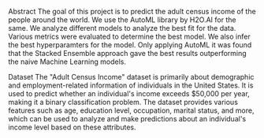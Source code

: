 Abstract
The goal of this project is to predict the adult census income of the people around the world. We use the AutoML library by H2O.AI for the same. We analyze different models to analyze the best fit for the data. Various metrics were evaluated to determine the best model. We also infer the best hyperparamters for the model. Only applying AutoML it was found that the Stacked Ensemble approach gave the best results outperforming the naive Machine Learning models.


Dataset
The "Adult Census Income" dataset is primarily about demographic and employment-related information of individuals in the United States. It is used to predict whether an individual's income exceeds $50,000 per year, making it a binary classification problem. The dataset provides various features such as age, education level, occupation, marital status, and more, which can be used to analyze and make predictions about an individual's income level based on these attributes.
